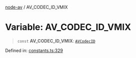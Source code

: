 [node-av](../globals.md) / AV\_CODEC\_ID\_VMIX

# Variable: AV\_CODEC\_ID\_VMIX

> `const` **AV\_CODEC\_ID\_VMIX**: [`AVCodecID`](../type-aliases/AVCodecID.md)

Defined in: [constants.ts:329](https://github.com/seydx/av/blob/f8631fc881b394300b1479f511d55cf1c370a87f/src/constants/constants.ts#L329)
